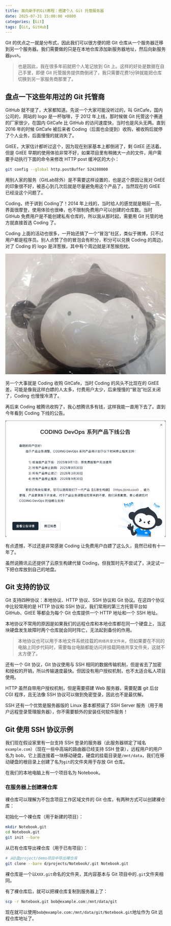```yaml
---
title: 面向新手的Git教程：搭建个人 Git 托管服务器
date: 2025-07-31 15:00:00 +0800
categories: [Git]
tags: [Git, GitHub]
---
```


Git 的优点之一就是分布式，因此我们可以很方便的把 Git 仓库从一个服务器迁移到另一个服务器。我们需要做的只是在本地仓库添加新服务器地址，然后向新服务器`push`。

> 也是因此，我在很多年前就把个人笔记放到 Git 上。这样的好处是数据在自己手里，即便 Git 托管服务提供商倒闭了，我只需要花费1分钟就能把仓库切换到另一家服务商那里了。

## 盘点一下这些年用过的 Git 托管商

GitHub 就不提了，大家都知道。先说一个大家可能没听过的，叫 GitCafe，国内公司的，网站的 logo 是一杯咖啡，于 2012 年上线，那时候做 Git 托管这个赛道的厂家很少，在国内 GitCafe 比 GitHub 的访问速度快，当时也是风头无两。直到 2016 年的时候 GitCafe 被后来者 Coding（后面也会提到）收购，被收购后就停了个人业务，后面慢慢的就消失了。

GitEE，大家估计都听过这个，因为现在别家基本上都倒闭了，剩 GitEE 还活着。但是 GitEE 早期的使用体验非常不好，如果项目里有稍微大一点的文件，用户需要手动执行下面的命令来修改 HTTP post 缓冲区的大小：

```bash
git config --global http.postBuffer 524288000
```

用别人家的服务（GitLab除外）是不需要这样设置的，也是这个原因让我对 GitEE 的印象很不好，被恶心到几次后就是尽量避免用这个产品了，当然现在的 GitEE 已经没这个问题了。

Coding，终于讲到 Coding了！2014 年上线的，当时给人的感觉就是眼前一亮，界面很摩登，使用体验也很棒，也不限制免费用户可以创建的仓库数。当时 GitHub 免费用户是不能创建私有仓库的，所以我从那时起，需要用 Git 托管的地方就直接首选 Coding 了。

Coding 上面的活动也很多，一开始还搞了一个“冒泡”社区，类似于微博，只不过用户都是程序员。别人点赞了你的冒泡会有积分，积分可以兑换 Coding 的周边，对了 Coding 的 logo 是洋葱猴，其中有个周边就是洋葱猴抱枕。

![洋葱猴抱枕](/assets/img/posts/2025/coding-pillow.jpg)

另一个大事就是 Coding 收购 GitCafe，当时 Coding 的风头不比现在的 GitEE 差。可能是像我这样白嫖的人太多，付费用户太少，后来慢慢的“冒泡”社区关闭了，Coding 也慢慢冷清了。

再后来 Coding 被腾讯收购了，我心想腾讯多有钱，这样我能一直用下去了。直到今年看到 Coding 下线的公告。

![Coding 下线公告](/assets/img/posts/2025/coding-off.png)

有点遗憾，不过还是非常感谢 Coding 让免费用户白嫖了这么久，竟然已经有十一年了。

虽然说腾讯云还提供了云原生构建代替 Coding，但我暂时先不尝试了，决定试一下把仓库放到自己的地盘。

## Git 支持的协议

Git 支持四种协议：本地协议、HTTP 协议、SSH 协议和 Git 协议。在这四个协议中比较常用的是 HTTP 协议和 SSH 协议，我们常用的第三方托管平台如 GitHub、GitEE 等都会为每个 Git 仓库提供一个 HTTP 地址和一个 SSH 地址。

本地协议不常用的原因是如果我们的远程仓库和本地仓库都在同一个硬盘上，当这块硬盘发生故障时两个仓库就会同时阵亡，无法起到备份的作用。

> 本地协议也可以用于本地文件系统挂载的`网络共享文件夹`，但如果要在不同的电脑上同步代码时，需要每台电脑都能访问并挂载网络共享文件夹，这就不太方便了。

还有一个 Git 协议，Git 协议使用与 SSH 相同的数据传输机制，但是省去了加密和授权的开销，所以传输速度最快。但因没有用户授权机制，也不太适合私人项目使用。

HTTP 虽然自带用户授权机制，但是需要搭建 Web 服务器，需要配置 git 后台 CGI 程序，且无法像 SSH 协议可以做到免密登录，因此也不是最优解。

SSH 还有一个优势是服务器版的 Linux 基本都预装了 SSH Server 服务（用于用户远程登录管理服务器），你不需要额外的安装任何软件服务！

## Git 使用 SSH 协议示例

我们现在假设家里有一台支持 SSH 登录的服务器（此服务器绑定了域名`example.com`）（现在一些中高端的路由器已经支持 SSH 登录），远程用户的用户名为 bob，它上面连接着一块移动硬盘，硬盘的挂载目录是`/mnt/data`，我们在移动硬盘的根目录上创建了名为`git`的文件夹用于存放 Git 仓库。

在我们的本地电脑上有一个项目名为 Notebook。

### 在服务器上创建裸仓库

裸仓库可以理解为不包含项目工作区域文件的 Git 仓库，有两种方式可以创建裸仓库：

初始化一个裸仓库（用于新建的项目）：

```bash
mkdir Notebook.git
cd Notebook.git
git init --bare
```

从已有仓库导出裸仓库（用于已有项目）：

```bash
# 从D盘project/demo项目中导出裸仓库
git clone --bare d/projects/Notebook/.git Notebook.git
```

裸仓库是一个以`XXX.git`命名的文件夹，其内容基本与 Git 项目中的`.git`文件夹相同。

有了裸仓库后，就可以把裸仓库复制到服务器上了：

```bash
scp -r Notebook.git bob@example.com:/mnt/data/git
```

现在就可以使用`bob@example.com:/mnt/data/git/Notebook.git`地址作为 Git 远程仓库地址了。

